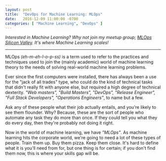 ```yaml
---
layout: post
title:  "DevOps for Machine Learning: MLOps"
date:   2016-12-09 11:00:00 -0700
categories: [ "Machine Learning", "DevOps" ]
---
```


_Interested in Machine Learning? Why not join my meetup group; 
[MLOps Silicon Valley](https://www.meetup.com/MLOps-Silicon-Valley/).
It's where Machine Learning scales!_

--------------

MLOps _(eh-m-eh-l-o-p-ss)_ is a term used to refer to the practices and
techniques used to join the (mainly academic) world of machine learning theory
to the needs of solving real-world machine learning problems.

Ever since the first computers were installed, there has always been a use for the  "jack of all trades" type, who could do the kind of technical tasks that didn't really fit with anyone else, but required a high degree of technical dexterity. _"Web masters", "Build Masters", "DevOps", "Release Engineer", "Full Stack Developers", "Operations Engineers"_, to name but a few.

Ask any of these people what their job actually entails, and you're likely to see them flounder.  Why? Because, these are the sort of people who automate any task they do more than once. If they could tell you what they do every day, then they're probably not doing it right.

Now in the world of machine learning, we have _"MLOps"_. As machine learning hits the corporate world, we're going to need a lot of these types of people. Train them up. Buy them pizza. Keep them close. It's hard to define what it is you'll need from for, but one thing is for certain; if you don't find them now, this is where your skills gap will be.


